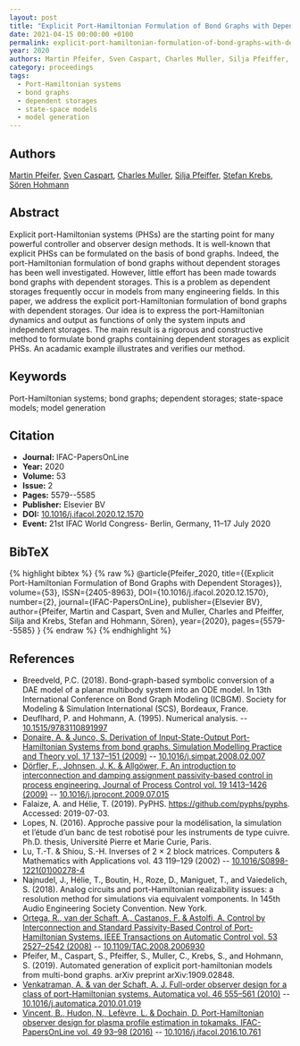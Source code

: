```yaml
---
layout: post
title: "Explicit Port-Hamiltonian Formulation of Bond Graphs with Dependent Storages"
date: 2021-04-15 00:00:00 +0100
permalink: explicit-port-hamiltonian-formulation-of-bond-graphs-with-dependent-storages
year: 2020
authors: Martin Pfeifer, Sven Caspart, Charles Muller, Silja Pfeiffer, Stefan Krebs, Sören Hohmann
category: proceedings
tags:
  - Port-Hamiltonian systems
  - bond graphs
  - dependent storages
  - state-space models
  - model generation
---
```

 
## Authors
[Martin Pfeifer](authors/martin_pfeifer), [Sven Caspart](authors/sven_caspart), [Charles Muller](authors/charles_muller), [Silja Pfeiffer](authors/silja_pfeiffer), [Stefan Krebs](authors/stefan_krebs), [Sören Hohmann](authors/soren_hohmann)
 
## Abstract
Explicit port-Hamiltonian systems (PHSs) are the starting point for many powerful controller and observer design methods. It is well-known that explicit PHSs can be formulated on the basis of bond graphs. Indeed, the port-Hamiltonian formulation of bond graphs without dependent storages has been well investigated. However, little effort has been made towards bond graphs with dependent storages. This is a problem as dependent storages frequently occur in models from many engineering fields. In this paper, we address the explicit port-Hamiltonian formulation of bond graphs with dependent storages. Our idea is to express the port-Hamiltonian dynamics and output as functions of only the system inputs and independent storages. The main result is a rigorous and constructive method to formulate bond graphs containing dependent storages as explicit PHSs. An acadamic example illustrates and verifies our method.
 
## Keywords
Port-Hamiltonian systems; bond graphs; dependent storages; state-space models; model generation
 
## Citation
- **Journal:** IFAC-PapersOnLine
- **Year:** 2020
- **Volume:** 53
- **Issue:** 2
- **Pages:** 5579--5585
- **Publisher:** Elsevier BV
- **DOI:** [10.1016/j.ifacol.2020.12.1570](https://doi.org/10.1016/j.ifacol.2020.12.1570)
- **Event:** 21st IFAC World Congress- Berlin, Germany, 11–17 July 2020
 
## BibTeX
{% highlight bibtex %}
{% raw %}
@article{Pfeifer_2020,
  title={{Explicit Port-Hamiltonian Formulation of Bond Graphs with Dependent Storages}},
  volume={53},
  ISSN={2405-8963},
  DOI={10.1016/j.ifacol.2020.12.1570},
  number={2},
  journal={IFAC-PapersOnLine},
  publisher={Elsevier BV},
  author={Pfeifer, Martin and Caspart, Sven and Muller, Charles and Pfeiffer, Silja and Krebs, Stefan and Hohmann, Sören},
  year={2020},
  pages={5579--5585}
}
{% endraw %}
{% endhighlight %}
 
## References
- Breedveld, P.C. (2018). Bond-graph-based symbolic conversion of a DAE model of a planar multibody system into an ODE model. In 13th International Conference on Bond Graph Modeling (ICBGM). Society for Modeling & Simulation International (SCS), Bordeaux, France.
- Deuflhard, P. and Hohmann, A. (1995). Numerical analysis. -- [10.1515/9783110891997](https://doi.org/10.1515/9783110891997)
- [Donaire, A. & Junco, S. Derivation of Input-State-Output Port-Hamiltonian Systems from bond graphs. Simulation Modelling Practice and Theory vol. 17 137–151 (2009)](derivation-of-input-state-output-port-hamiltonian-systems-from-bond-graphs) -- [10.1016/j.simpat.2008.02.007](https://doi.org/10.1016/j.simpat.2008.02.007)
- [Dörfler, F., Johnsen, J. K. & Allgöwer, F. An introduction to interconnection and damping assignment passivity-based control in process engineering. Journal of Process Control vol. 19 1413–1426 (2009)](an-introduction-to-interconnection-and-damping-assignment-passivity-based-control-in-process-engineering) -- [10.1016/j.jprocont.2009.07.015](https://doi.org/10.1016/j.jprocont.2009.07.015)
- Falaize, A. and Hélie, T. (2019). PyPHS. https://github.com/pyphs/pyphs. Accessed: 2019-07-03.
- Lopes, N. (2016). Approche passive pour la modélisation, la simulation et l’étude d’un banc de test robotisé pour les instruments de type cuivre. Ph.D. thesis, Université Pierre et Marie Curie, Paris.
- Lu, T.-T. & Shiou, S.-H. Inverses of 2 × 2 block matrices. Computers &amp; Mathematics with Applications vol. 43 119–129 (2002) -- [10.1016/S0898-1221(01)00278-4](https://doi.org/10.1016/S0898-1221(01)00278-4)
- Najnudel, J., Hélie, T., Boutin, H., Roze, D., Maniguet, T., and Vaiedelich, S. (2018). Analog circuits and port-Hamiltonian realizability issues: a resolution method for simulations via equivalent vomponents. In 145th Audio Engineering Society Convention. New York.
- [Ortega, R., van der Schaft, A., Castanos, F. & Astolfi, A. Control by Interconnection and Standard Passivity-Based Control of Port-Hamiltonian Systems. IEEE Transactions on Automatic Control vol. 53 2527–2542 (2008)](control-by-interconnection-and-standard-passivity-based-control-of-port-hamiltonian-systems) -- [10.1109/TAC.2008.2006930](https://doi.org/10.1109/TAC.2008.2006930)
- Pfeifer, M., Caspart, S., Pfeiffer, S., Muller, C., Krebs, S., and Hohmann, S. (2019). Automated generation of explicit port-hamiltonian models from multi-bond graphs. arXiv preprint arXiv:1909.02848.
- [Venkatraman, A. & van der Schaft, A. J. Full-order observer design for a class of port-Hamiltonian systems. Automatica vol. 46 555–561 (2010)](full-order-observer-design-for-a-class-of-port-hamiltonian-systems) -- [10.1016/j.automatica.2010.01.019](https://doi.org/10.1016/j.automatica.2010.01.019)
- [Vincent, B., Hudon, N., Lefèvre, L. & Dochain, D. Port-Hamiltonian observer design for plasma profile estimation in tokamaks. IFAC-PapersOnLine vol. 49 93–98 (2016)](port-hamiltonian-observer-design-for-plasma-profile-estimation-in-tokamaks) -- [10.1016/j.ifacol.2016.10.761](https://doi.org/10.1016/j.ifacol.2016.10.761)

